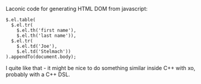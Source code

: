 
Laconic code for generating HTML DOM from javascript:

	$.el.table(
	  $.el.tr(
	    $.el.th('first name'),
	    $.el.th('last name')),
	  $.el.tr(
	    $.el.td('Joe'),
	    $.el.td('Stelmach'))
	).appendTo(document.body);

I quite like that - it might be nice to do something similar inside C++ with xo, probably with a C++ DSL.
